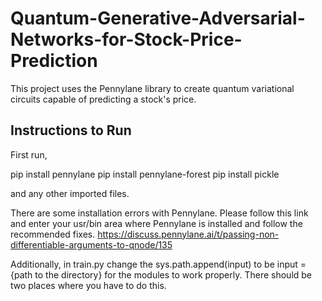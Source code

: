 # Quantum-Generative-Adversarial-Networks-for-Stock-Price-Prediction
This project uses the Pennylane library to create quantum variational circuits capable of predicting a stock's price.

## Instructions to Run

First run, 

pip install pennylane
pip install pennylane-forest
pip install pickle

and any other imported files.

There are some installation errors with Pennylane. Please follow this link and enter your usr/bin area where Pennylane is installed and follow the recommended fixes. https://discuss.pennylane.ai/t/passing-non-differentiable-arguments-to-qnode/135

Additionally, in train.py change the sys.path.append(input) to be input = {path to the directory} for the modules to work properly. There should be two places where you have to do this.
